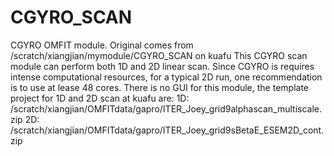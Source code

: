 # CGYRO_SCAN
CGYRO OMFIT module. Original comes from /scratch/xiangjian/mymodule/CGYRO_SCAN on kuafu
This CGYRO scan module can perform both 1D and 2D linear scan.
Since CGYRO is requires intense computational resources, for a typical 2D run, one recommendation is to use at lease 48 cores.
There is no GUI for this module, the template project for 1D and 2D scan at kuafu are:
1D: /scratch/xiangjian/OMFITdata/gapro/ITER_Joey_grid9alphascan_multiscale.zip
2D: /scratch/xiangjian/OMFITdata/gapro/ITER_Joey_grid9sBetaE_ESEM2D_cont.zip
